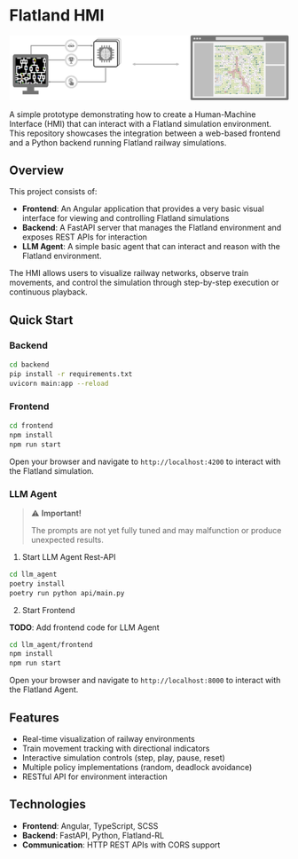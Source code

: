 # Flatland HMI

![Flatland HMI](flatland-hmi.png)

A simple prototype demonstrating how to create a Human-Machine Interface (HMI) that can interact with a Flatland simulation environment. This repository showcases the integration between a web-based frontend and a Python backend running Flatland railway simulations.

## Overview

This project consists of:

- **Frontend**: An Angular application that provides a very basic visual interface for viewing and controlling Flatland simulations
- **Backend**: A FastAPI server that manages the Flatland environment and exposes REST APIs for interaction
- **LLM Agent**: A simple basic agent that can interact and reason with the Flatland environment.


The HMI allows users to visualize railway networks, observe train movements, and control the simulation through step-by-step execution or continuous playback.

## Quick Start

### Backend
```bash
cd backend
pip install -r requirements.txt
uvicorn main:app --reload
```

### Frontend
```bash
cd frontend
npm install
npm run start
```

Open your browser and navigate to `http://localhost:4200` to interact with the Flatland simulation.

### LLM Agent

> ⚠️ **Important!** 
>
> The prompts are not yet fully tuned and may malfunction or produce unexpected results.

1. Start LLM Agent Rest-API

```bash
cd llm_agent
poetry install
poetry run python api/main.py
```

2. Start Frontend

**TODO**: Add frontend code for LLM Agent
```bash
cd llm_agent/frontend
npm install
npm run start
```

Open your browser and navigate to `http://localhost:8000` to interact with the Flatland Agent.


## Features

- Real-time visualization of railway environments
- Train movement tracking with directional indicators
- Interactive simulation controls (step, play, pause, reset)
- Multiple policy implementations (random, deadlock avoidance)
- RESTful API for environment interaction

## Technologies

- **Frontend**: Angular, TypeScript, SCSS
- **Backend**: FastAPI, Python, Flatland-RL
- **Communication**: HTTP REST APIs with CORS support
